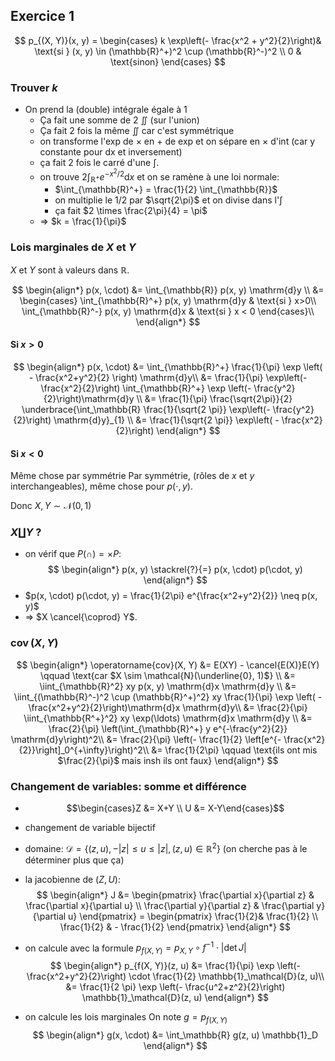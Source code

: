 ## Exercice 1

$$
p_{(X, Y)}(x, y) = \begin{cases} k \exp\left(- \frac{x^2 + y^2}{2}\right)& \text{si } (x, y) \in (\mathbb{R}^+)^2 \cup (\mathbb{R}^-)^2 \\
0 & \text{sinon} \end{cases}
$$

### Trouver $k$
- On prend la (double) intégrale égale à 1
	- Ça fait une somme de 2 $\iint$ (sur l'union)
	- Ça fait 2 fois la même $\iint$ car c'est symmétrique
	- on transforme l'exp de × en + de exp et on sépare en × d'int (car y constante pour dx et inversement)
	- ça fait 2 fois le carré d'une $\int$.
	- on trouve $2 \int_{ \mathbb{R}^+ } e^{-x^2/2} \mathrm{d}x$ et on se ramène à une loi normale:
		- $\int_{\mathbb{R}^+} = \frac{1}{2} \int_{\mathbb{R}}$ 
		- on multiplie le 1/2 par $\sqrt{2\pi}$ et on divise dans l'$\int$
		- ça fait $2 \times \frac{2\pi}{4} = \pi$
	- => $k = \frac{1}{\pi}$

### Lois marginales de $X$ et $Y$

$X$ et $Y$ sont à valeurs dans $\mathbb{R}$.

$$
\begin{align*}
p(x, \cdot) &= \int_{\mathbb{R}} p(x, y) \mathrm{d}y \\
&= \begin{cases} \int_{\mathbb{R}^+} p(x, y) \mathrm{d}y  & \text{si } x>0\\
 \int_{\mathbb{R}^-} p(x, y) \mathrm{d}x  &  \text{si } x < 0 \end{cases}\\
\end{align*}
$$

#### Si $x > 0$
$$
\begin{align*}
	p(x, \cdot) &= \int_{\mathbb{R}^+} \frac{1}{\pi} \exp \left( - \frac{x^2+y^2}{2} \right) \mathrm{d}y\\
			&= \frac{1}{\pi} \exp\left(- \frac{x^2}{2}\right) \int_{\mathbb{R}^+} \exp \left(- \frac{y^2}{2}\right)\mathrm{d}y \\
				&= \frac{1}{\pi} \frac{\sqrt{2\pi}}{2} \underbrace{\int_\mathbb{R} \frac{1}{\sqrt{2 \pi}} \exp\left(- \frac{y^2}{2}\right) \mathrm{d}y}_{1} \\
&= \frac{1}{\sqrt{2 \pi}} \exp\left( - \frac{x^2}{2}\right)
\end{align*}
$$
#### Si $x < 0$
Même chose par symmétrie
Par symmétrie, (rôles de $x$ et $y$ interchangeables), même chose pour $p(\cdot, y)$.

Donc $X, Y \sim \mathcal{N}(0, 1)$


### $X \coprod Y$ ?
- on vérif que $P(\cap) = \times P$: $$
\begin{align*}
p(x, y) \stackrel{?}{=} p(x, \cdot) p(\cdot, y)
\end{align*}
$$
- $p(x, \cdot) p(\cdot, y) = \frac{1}{2\pi} e^{\frac{x^2+y^2}{2}} \neq p(x, y)$
- => $X \cancel{\coprod} Y$.

### $\operatorname{cov}(X, Y)$
$$
\begin{align*}
\operatorname{cov}(X, Y) &= E(XY) -  \cancel{E(X)}E(Y) \qquad \text{car $X \sim \mathcal{N}(\underline{0}, 1)$} \\
&= \iint_{\mathbb{R}^2} xy p(x, y) \mathrm{d}x \mathrm{d}y \\
	&= \iint_{(\mathbb{R}^-)^2 \cup (\mathbb{R}^+)^2} xy \frac{1}{\pi} \exp \left( - \frac{x^2+y^2}{2}\right)\mathrm{d}x \mathrm{d}y\\
	&= \frac{2}{\pi} \iint_{\mathbb{R^+}^2} xy \exp(\ldots) \mathrm{d}x \mathrm{d}y \\
	&= \frac{2}{\pi} \left(\int_{\mathbb{R}^+} y e^{-\frac{y^2}{2}} \mathrm{d}y\right)^2\\
&= \frac{2}{\pi} \left(- \frac{1}{2}  \left[e^{- \frac{x^2}{2}}\right]_0^{+\infty}\right)^2\\
&= \frac{1}{2\pi} \qquad \text{ils ont mis $\frac{2}{\pi}$ mais insh ils ont faux}
\end{align*}
$$



###  Changement de variables: somme et différence
- $$\begin{cases}Z &= X+Y \\ U &= X-Y\end{cases}$$
- changement de variable bijectif
- domaine: $\mathcal{D} = \{(z, u), -|z| \leq u \leq |z|, (z, u) \in \mathbb{R}^2\}$ (on cherche pas à le déterminer plus que ça)
- la jacobienne de $(Z, U)$: $$
\begin{align*}
J &= \begin{pmatrix} \frac{\partial x}{\partial z} & \frac{\partial x}{\partial u} \\ \frac{\partial y}{\partial z} & \frac{\partial y}{\partial u} \end{pmatrix} = \begin{pmatrix} \frac{1}{2}& \frac{1}{2} \\ \frac{1}{2} & - \frac{1}{2} \end{pmatrix}
\end{align*}
$$

- on calcule avec la formule $p_{f(X, Y)} = p_{X, Y}\circ f^{-1} \cdot |\det J|$
	$$
	\begin{align*}
	p_{f(X, Y)}(z, u) &= \frac{1}{\pi} \exp \left(- \frac{x^2+y^2}{2}\right) \cdot \frac{1}{2} \mathbb{1}_\mathcal{D}(z, u)\\
&= \frac{1}{2 \pi} \exp \left(- \frac{u^2+z^2}{2}\right) \mathbb{1}_\mathcal{D}(z, u)
\end{align*}
$$

- on calcule les lois marginales
On note $g = p_{f(X, Y)}$
$$
\begin{align*}
g(x, \cdot) &= \int_\mathbb{R} g(z, u) \mathbb{1}_D
\end{align*}
$$